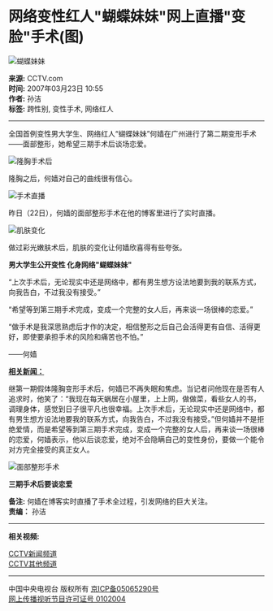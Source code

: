 # 网络变性红人"蝴蝶妹妹"网上直播"变脸"手术(图)

![蝴蝶妹妹](http://cctv.doulog.com/a.gif?vjAcc=860010-0118010000)

**来源:** CCTV.com  
**时间:** 2007年03月23日 10:55  
**作者:** 孙洁  
**标签:** 跨性别, 变性手术, 网络红人

---

全国首例变性男大学生、网络红人“蝴蝶妹妹”何嫱在广州进行了第二期变形手术——面部整形，她希望三期手术后谈场恋爱。

![隆胸手术后](http://news.cctv.com/20070323/images/1174618673015_1174618673015_r.jpg)

隆胸之后，何嫱对自己的曲线很有信心。

![手术直播](http://news.cctv.com/20070323/images/1174618680520_1174618680520_r.jpg)

昨日（22日），何嫱的面部整形手术在他的博客里进行了实时直播。

![肌肤变化](http://news.cctv.com/20070323/images/1174618688266_1174618688266_r.jpg)

做过彩光嫩肤术后，肌肤的变化让何嫱欣喜得有些夸张。

**男大学生公开变性 化身网络"蝴蝶妹妹"**

“上次手术后，无论现实中还是网络中，都有男生想方设法地要到我的联系方式，向我告白，不过我没有接受。”

“希望等到第三期手术完成，变成一个完整的女人后，再来谈一场很棒的恋爱。”

“做手术是我深思熟虑后才作的决定，相信整形之后自己会活得更有自信、活得更好，即使要承担手术的风险和痛苦也不怕。”

——何嫱

[**相关新闻：**](http://news.cctv.com/education/20070310/103762.shtml)

继第一期假体隆胸变形手术后，何嫱已不再失眠和焦虑。当记者问他现在是否有人追求时，他笑了：“我现在每天蜗居在小屋里，上上网，做做菜，看些女人的书，调理身体，感觉到日子很平凡也很幸福。上次手术后，无论现实中还是网络中，都有男生想方设法地要我的联系方式，向我告白，不过我没有接受。”但何嫱并不是拒绝爱情，而是希望等到第三期手术完成，变成一个完整的女人后，再来谈一场很棒的恋爱，何嫱表示，他以后谈恋爱，绝对不会隐瞒自己的变性身份，要做一个能令对方完全接受的真正女人。

![面部整形手术](http://news.cctv.com/20070323/images/1174618673015_1174618673015_r.jpg)

**三期手术后要谈恋爱**

**备注:** 何嫱在博客实时直播了手术全过程，引发网络的巨大关注。  
**责编：** 孙洁

---

**相关视频:**

[CCTV新闻频道](http://www.cctv.com/2006tv/CCTV_13/index.shtml)  
[CCTV其他频道](http://www.cctv.com/2006tv/index.shtml)

---

中国中央电视台 版权所有 [京ICP备05065290号](http://www.miibeian.gov.cn/)  
[网上传播视听节目许可证号 0102004](http://www.miibeian.gov.cn/)